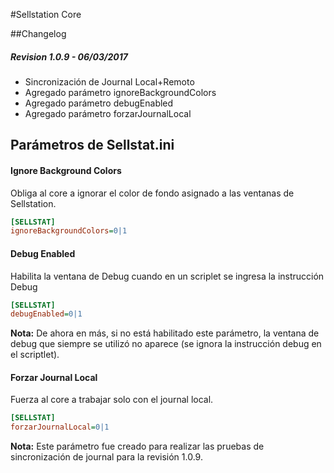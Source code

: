 #Sellstation Core

##Changelog
##### Revision 1.0.9 - 06/03/2017
 - Sincronización de Journal Local+Remoto
 - Agregado parámetro ignoreBackgroundColors
 - Agregado parámetro debugEnabled
 - Agregado parámetro forzarJournalLocal

## Parámetros de Sellstat.ini
#### Ignore Background Colors  
Obliga al core a ignorar el color de fondo asignado a las ventanas de Sellstation.
```ini
[SELLSTAT]
ignoreBackgroundColors=0|1
```

#### Debug Enabled
Habilita la ventana de Debug cuando en un scriplet se ingresa la instrucción Debug
```ini
[SELLSTAT]
debugEnabled=0|1
```
**Nota:** De ahora en más, si no está habilitado este parámetro, la ventana de debug que siempre se utilizó no aparece (se ignora la instrucción debug en el scriptlet).

#### Forzar Journal Local
Fuerza al core a trabajar solo con el journal local.
```ini
[SELLSTAT]
forzarJournalLocal=0|1
```
**Nota:** Este parámetro fue creado para realizar las pruebas de sincronización de journal para la revisión 1.0.9.


